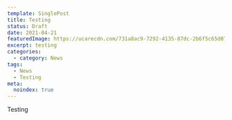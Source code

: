 ```yaml
---
template: SinglePost
title: Testing
status: Draft
date: 2021-04-21
featuredImage: https://ucarecdn.com/731a8ac9-7292-4135-87dc-2b6f5c65d07b/
excerpt: testing
categories:
  - category: News
tags:
  - News
  - Testing
meta:
  noindex: true
---
```

Testing